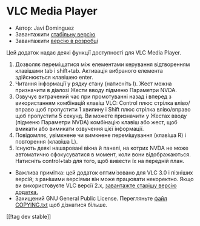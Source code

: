 # VLC Media Player #

* Автор: Javi Dominguez
* Завантажити [стабільну версію][2]
* Завантажити [версію в розробці][3]

Цей додаток надає деякі функції доступності для VLC Media Player.

1. Дозволяє переміщатися між елементами керування відтворенням клавішами tab
   і shift+tab. Активація вибраного елемента здійснюється клавішею enter.
2. Читання інформації у рядку стану (натисніть I). Жест можна призначити в
   діалозі Жести вводу підменю Параметри NVDA.
3. Озвучує витрачений час при промотуванні назад і вперед з використанням
   комбінацій клавіш VLC: Control плюс стрілка вліво/вправо щоб пропустити 1
   хвилину і Shift плюс стрілка вліво/вправо щоб пропустити 5 секунд. Ви
   можете призначити у Жестах вводу (підменю Параметри NVDA) комбінацію
   клавіш або жест, щоб вмикати або вимикати озвучення цієї інформації.
4. Повідомляє, увімкнене чи вимкнене перемішування (клавіша R) і повторення
   (клавіша L).
5. Існують деякі нашаровані вікна й панелі, на котрих NVDA не може
   автоматично сфокусуватися в момент, коли вони відображаються. Натисніть
   control+tab для того, щоб вивести їх на передній план.

* Важлива примітка: цей додаток оптимізовано для VLC 3.0 і пізніших версій;
  з ранішими версіями він може працювати некоректно. Якщо ви використовуєте
  VLC версії 2.x, [завантажте старішу версію додатка.][1]
* Захищений GNU General Public License. Перегляньте [файл
  COPYING.txt](https://github.com/javidominguez/VLC/blob/master/COPYING.txt)
  щоб дізнатися більше.

[[!tag dev stable]]

[1]: https://addons.nvda-project.org/files/get.php?file=vlc

[2]: https://addons.nvda-project.org/files/get.php?file=vlc-18

[3]: https://addons.nvda-project.org/files/get.php?file=vlc-dev
